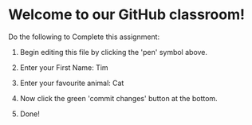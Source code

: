 # Welcome to our GitHub classroom!

Do the following to Complete this assignment:

1. Begin editing this file by clicking the 'pen' symbol above.

2. Enter your First Name: Tim

3. Enter your favourite animal: Cat

4. Now click the green 'commit changes' button at the bottom.

5. Done!
